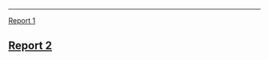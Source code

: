 
---
[Report 1](weekly-reports/example-report-1.md)

[Report 2](weekly-reports/example-report-1.md)
---



